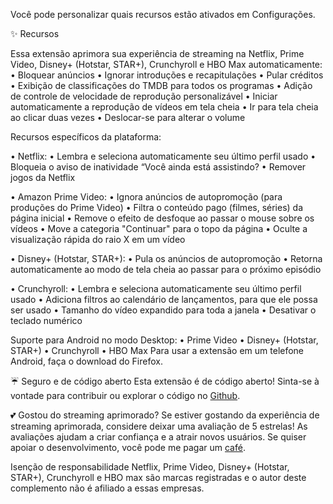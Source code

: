 Você pode personalizar quais recursos estão ativados em Configurações.

✨ Recursos

Essa extensão aprimora sua experiência de streaming na Netflix, Prime Video, Disney+ (Hotstar, STAR+), Crunchyroll e HBO Max automaticamente:
  • Bloquear anúncios
  • Ignorar introduções e recapitulações
  • Pular créditos
  • Exibição de classificações do TMDB para todos os programas
  • Adição de controle de velocidade de reprodução personalizável
  • Iniciar automaticamente a reprodução de vídeos em tela cheia
  • Ir para tela cheia ao clicar duas vezes
  • Deslocar-se para alterar o volume

Recursos específicos da plataforma:

  • Netflix:
      • Lembra e seleciona automaticamente seu último perfil usado
      • Bloqueia o aviso de inatividade “Você ainda está assistindo?
      • Remover jogos da Netflix

  • Amazon Prime Video:
      • Ignora anúncios de autopromoção (para produções do Prime Video)
      • Filtra o conteúdo pago (filmes, séries) da página inicial
      • Remove o efeito de desfoque ao passar o mouse sobre os vídeos
      • Move a categoria "Continuar" para o topo da página
      • Oculte a visualização rápida do raio X em um vídeo

  • Disney+ (Hotstar, STAR+):
      • Pula os anúncios de autopromoção
      • Retorna automaticamente ao modo de tela cheia ao passar para o próximo episódio

  • Crunchyroll:
      • Lembra e seleciona automaticamente seu último perfil usado
      • Adiciona filtros ao calendário de lançamentos, para que ele possa ser usado
      • Tamanho do vídeo expandido para toda a janela
      • Desativar o teclado numérico

Suporte para Android no modo Desktop:
  • Prime Video
  • Disney+ (Hotstar, STAR+)
  • Crunchyroll
  • HBO Max
  Para usar a extensão em um telefone Android, faça o download do Firefox.

☔ Seguro e de código aberto
Esta extensão é de código aberto! Sinta-se à vontade para contribuir ou explorar o código no [Github](https://github.com/Dreamlinerm/Netflix-Prime-Auto-Skip).

💕 Gostou do streaming aprimorado?
Se estiver gostando da experiência de streaming aprimorada, considere deixar uma avaliação de 5 estrelas! As avaliações ajudam a criar confiança e a atrair novos usuários.
Se quiser apoiar o desenvolvimento, você pode me pagar um [café](https://github.com/sponsors/Dreamlinerm).

Isenção de responsabilidade
Netflix, Prime Video, Disney+ (Hotstar, STAR+), Crunchyroll e HBO max são marcas registradas e o autor deste complemento não é afiliado a essas empresas.
